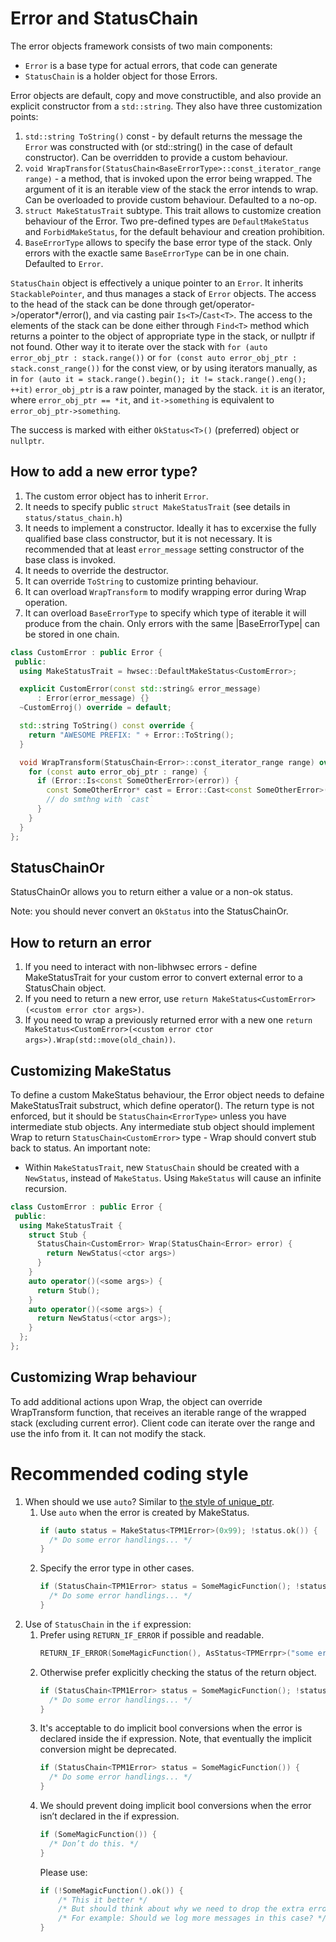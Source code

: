 # Error and StatusChain

The error objects framework consists of two main components:

* `Error` is a base type for actual errors, that code can generate
* `StatusChain` is a holder object for those Errors.

Error objects are default, copy and move constructible, and also provide an
explicit constructor from a `std::string`. They also have three customization
points:

1. `std::string ToString()` const - by default returns the message the `Error`
   was constructed with (or std::string() in the case of default constructor).
   Can be overridden to provide a custom behaviour.
2. `void WrapTransfor(StatusChain<BaseErrorType>::const_iterator_range range)` -
   a method, that is invoked upon the error being wrapped. The argument of it is
   an iterable view of the stack the error intends to wrap. Can be overloaded to
   provide custom behaviour. Defaulted to a no-op.
3. `struct MakeStatusTrait` subtype. This trait allows to customize creation
   behaviour of the Error. Two pre-defined types are `DefaultMakeStatus` and
   `ForbidMakeStatus`, for the default behaviour and creation prohibition.
4. `BaseErrorType` allows to specify the base error type of the stack. Only
   errors with the exactle same `BaseErrorType` can be in one chain. Defaulted
   to `Error`.

`StatusChain` object is effectively a unique pointer to an `Error`. It inherits
`StackablePointer`, and thus manages a stack of `Error` objects. The access to
the head of the stack can be done through get/operator-\>/operator\*/error(),
and via casting pair `Is<T>`/`Cast<T>`. The access to the elements of the stack
can be done either through `Find<T>` method which returns a pointer to the
object of appropriate type in the stack, or nullptr if not found. Other way it
to iterate over the stack with `for (auto error_obj_ptr : stack.range())` or
`for (const auto error_obj_ptr : stack.const_range())` for the const view, or
by using iterators manually, as in
`for (auto it = stack.range().begin(); it != stack.range().eng(); ++it)`
`error_obj_ptr` is a raw pointer, managed by the stack. `it` is an iterator,
where `error_obj_ptr == *it`, and `it->something` is equivalent to
`error_obj_ptr->something`.

The success is marked with either `OkStatus<T>()` (preferred) object or `nullptr`.

## How to add a new error type?

1. The custom error object has to inherit `Error`.
2. It needs to specify public `struct MakeStatusTrait` (see details in
   `status/status_chain.h`)
3. It needs to implement a constructor. Ideally it has to excerxise the fully
   qualified base class constructor, but it is not necessary. It is recommended
   that at least `error_message` setting constructor of the base class is
   invoked.
4. It needs to override the destructor.
5. It can override `ToString` to customize printing behaviour.
6. It can overload `WrapTransform` to modify wrapping error during Wrap
   operation.
7. It can overload `BaseErrorType` to specify which type of iterable it will
   produce from the chain. Only errors with the same |BaseErrorType| can be
   stored in one chain.

```C++
class CustomError : public Error {
 public:
  using MakeStatusTrait = hwsec::DefaultMakeStatus<CustomError>;

  explicit CustomError(const std::string& error_message)
      : Error(error_message) {}
  ~CustomErroj() override = default;

  std::string ToString() const override {
    return "AWESOME PREFIX: " + Error::ToString();
  }

  void WrapTransform(StatusChain<Error>::const_iterator_range range) override {
    for (const auto error_obj_ptr : range) {
      if (Error::Is<const SomeOtherError>(error)) {
        const SomeOtherError* cast = Error::Cast<const SomeOtherError>(error);
        // do smthng with `cast`
      }
    }
  }
};
```

## StatusChainOr

StatusChainOr allows you to return either a value or a non-ok status.

Note: you should never convert an `OkStatus` into the StatusChainOr.

## How to return an error

1. If you need to interact with non-libhwsec errors - define MakeStatusTrait
   for your custom error to convert external error to a StatusChain object.
2. If you need to return a new error, use
   `return MakeStatus<CustomError>(<custom error ctor args>)`.
3. If you need to wrap a previously returned error with a new one
   `return MakeStatus<CustomError>(<custom error ctor args>).Wrap(std::move(old_chain))`.

## Customizing MakeStatus

To define a custom MakeStatus behaviour, the Error object needs to defaine
MakeStatusTrait substruct, which define operator(). The return type is not
enforced, but it should be `StatusChain<ErrorType>` unless you have intermediate
stub objects. Any intermediate stub object should implement Wrap to return
`StatusChain<CustomError>` type - Wrap should convert stub back to status.
An important note:

* Within `MakeStatusTrait`, new `StatusChain` should be created with a
  `NewStatus`, instead of `MakeStatus`. Using `MakeStatus` will cause an
  infinite recursion.

```C++
class CustomError : public Error {
 public:
  using MakeStatusTrait {
    struct Stub {
      StatusChain<CustomError> Wrap(StatusChain<Error> error) {
        return NewStatus(<ctor args>)
      }
    }
    auto operator()(<some args>) {
      return Stub();
    }
    auto operator()(<some args>) {
      return NewStatus(<ctor args>);
    }
  };
};
```

## Customizing Wrap behaviour

To add additional actions upon Wrap, the object can override WrapTransform function,
that receives an iterable range of the wrapped stack (excluding current error).
Client code can iterate over the range and use the info from it. It can not
modify the stack.

# Recommended coding style

1. When should we use `auto`? Similar to [the style of unique_ptr](https://google.github.io/styleguide/cppguide.html#Type_deduction).
    1. Use `auto` when the error is created by MakeStatus.
        ```C++
        if (auto status = MakeStatus<TPM1Error>(0x99); !status.ok()) {
          /* Do some error handlings... */
        }
        ```
    2. Specify the error type in other cases.
        ```C++
        if (StatusChain<TPM1Error> status = SomeMagicFunction(); !status.ok()) {
          /* Do some error handlings... */
        }
        ```
2. Use of `StatusChain` in the `if` expression:
    1. Prefer using `RETURN_IF_ERROR` if possible and readable.
       ```C++
       RETURN_IF_ERROR(SomeMagicFunction(), AsStatus<TPMErrpr>("some error"));
       ```
    2. Otherwise prefer explicitly checking the status of the return object.
        ```C++
        if (StatusChain<TPM1Error> status = SomeMagicFunction(); !status.ok()) {
          /* Do some error handlings... */
        }
        ```
    3. It's acceptable to do implicit bool conversions when the error is declared inside the if expression.
       Note, that eventually the implicit conversion might be deprecated.
        ```C++
        if (StatusChain<TPM1Error> status = SomeMagicFunction()) {
          /* Do some error handlings... */
        }
        ```
    4. We should prevent doing implicit bool conversions when the error isn’t declared in the if expression.
        ```C++
        if (SomeMagicFunction()) {
          /* Don’t do this. */
        }
        ```
        Please use:
        ```C++
        if (!SomeMagicFunction().ok()) {
            /* This it better */
            /* But should think about why we need to drop the extra error information in this case. */
            /* For example: Should we log more messages in this case? */
        }
        ```
